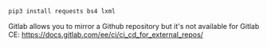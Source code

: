 ```sh
pip3 install requests bs4 lxml
```

Gitlab allows you to mirror a Github repository but it's not available for Gitlab CE:
https://docs.gitlab.com/ee/ci/ci_cd_for_external_repos/

